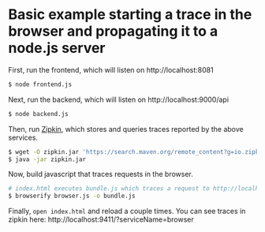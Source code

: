 # Basic example starting a trace in the browser and propagating it to a node.js server

First, run the frontend, which will listen on http://localhost:8081

```bash
$ node frontend.js
```

Next, run the backend, which will listen on http://localhost:9000/api

```bash
$ node backend.js
```

Then, run [Zipkin](http://zipkin.io/), which stores and queries traces reported by the above services.

```bash
$ wget -O zipkin.jar 'https://search.maven.org/remote_content?g=io.zipkin.java&a=zipkin-server&v=LATEST&c=exec'
$ java -jar zipkin.jar
```

Now, build javascript that traces requests in the browser.

```bash
# index.html executes bundle.js which traces a request to http://localhost:8081
$ browserify browser.js -o bundle.js
```

Finally, `open index.html` and reload a couple times. You can see traces in zipkin here: http://localhost:9411/?serviceName=browser
